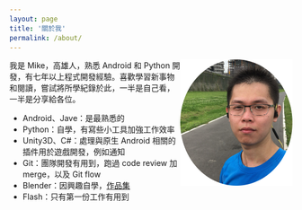 ```yaml
---
layout: page
title: '關於我'
permalink: /about/
---
```


<img src="/assets/mike.png" width="200px" align="right"/>
我是 Mike，高雄人，熟悉 Android 和 Python 開發，有七年以上程式開發經驗。喜歡學習新事物和閱讀，嘗試將所學紀錄於此，一半是自己看，一半是分享給各位。

- Android、Jave：是最熟悉的
- Python：自學，有寫些小工具加強工作效率
- Unity3D、C#：處理與原生 Android 相關的插件用於遊戲開發，例如通知
- Git：團隊開發有用到，跑過 code review 加 merge，以及 Git flow
- Blender：因興趣自學，[作品集](/blender-works)
- Flash：只有第一份工作有用到